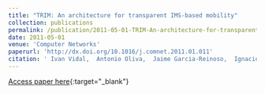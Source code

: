 ```yaml
---
title: "TRIM: An architecture for transparent IMS-based mobility"
collection: publications
permalink: /publication/2011-05-01-TRIM-An-architecture-for-transparent-IMS-based-mobility
date: 2011-05-01
venue: 'Computer Networks'
paperurl: 'http://dx.doi.org/10.1016/j.comnet.2011.01.011'
citation: ' Ivan Vidal,  Antonio Oliva,  Jaime Garcia-Reinoso,  Ignacio Soto, &quot;TRIM: An architecture for transparent IMS-based mobility.&quot; Computer Networks, 2011.'
---
```

[Access paper here](http://dx.doi.org/10.1016/j.comnet.2011.01.011){:target="_blank"}
